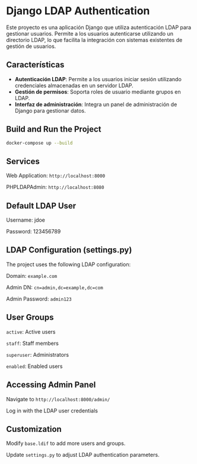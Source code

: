 # Django LDAP Authentication

Este proyecto es una aplicación Django que utiliza autenticación LDAP para gestionar usuarios. Permite a los usuarios autenticarse utilizando un directorio LDAP, lo que facilita la integración con sistemas existentes de gestión de usuarios.

## Características

- **Autenticación LDAP**: Permite a los usuarios iniciar sesión utilizando credenciales almacenadas en un servidor LDAP.
- **Gestión de permisos**: Soporta roles de usuario mediante grupos en LDAP.
- **Interfaz de administración**: Integra un panel de administración de Django para gestionar datos.

## Build and Run the Project
   ```bash
docker-compose up --build
   ```

## Services

Web Application: ```http://localhost:8000```

PHPLDAPAdmin: ```http://localhost:8080```


## Default LDAP User

Username: jdoe

Password: 123456789

## LDAP Configuration (settings.py)
The project uses the following LDAP configuration:

Domain: ```example.com```

Admin DN: ```cn=admin,dc=example,dc=com```

Admin Password: ```admin123```

## User Groups

```active```: Active users

```staff```: Staff members

```superuser```: Administrators

```enabled```: Enabled users

## Accessing Admin Panel

Navigate to ```http://localhost:8000/admin/```

Log in with the LDAP user credentials


## Customization
Modify ```base.ldif``` to add more users and groups.

Update ```settings.py``` to adjust LDAP authentication parameters.
